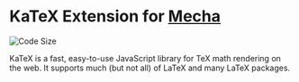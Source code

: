 KaTeX Extension for [Mecha](https://github.com/mecha-cms/mecha)
===============================================================

![Code Size](https://img.shields.io/github/languages/code-size/mecha-cms/x.katex?color=%23444&style=for-the-badge)

KaTeX is a fast, easy-to-use JavaScript library for TeX math rendering on the web. It supports much (but not all) of
LaTeX and many LaTeX packages.
